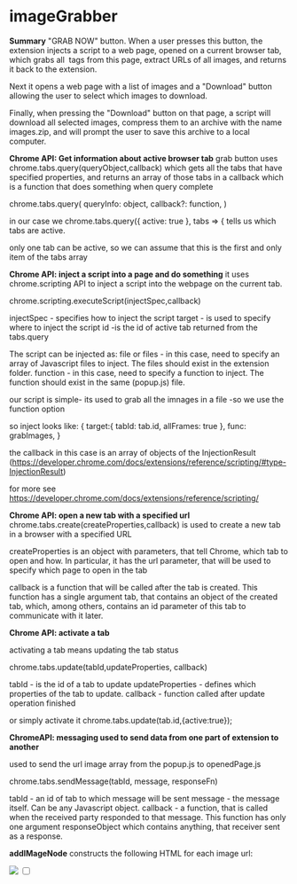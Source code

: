 # imageGrabber


**Summary**
"GRAB NOW" button. When a user presses this button, the extension injects a script to a web page, opened on a current browser tab, which grabs all <img> tags from this page, extract URLs of all images, and returns it back to the extension.

Next it opens a web page with a list of images and a "Download" button allowing the user to select which images to download. 

Finally, when pressing the "Download" button on that page, a script will download all selected images, compress them to an archive with the name images.zip, and will prompt the user to save this archive to a local computer.

**Chrome API: Get information about active browser tab**
grab button uses chrome.tabs.query(queryObject,callback) which gets all the tabs that have specified properties, and returns an array of those tabs in a callback which is a function that does something when query complete

chrome.tabs.query(
  queryInfo: object,
  callback?: function,
)

in our case we chrome.tabs.query({ active: true }, tabs => { tells us which tabs are active. 

only one tab can be active, so we can assume that this is the first and only item of the tabs array

**Chrome API: inject a script into a page and do something**
it uses chrome.scripting API to inject a script into the webpage on the current tab. 

chrome.scripting.executeScript(injectSpec,callback)

injectSpec - specifies how to inject the script 
target - is used to specify where to inject the script
id -is the id of active tab returned from the tabs.query

The script can be injected as:
file or files - in this case, need to specify an array of Javascript files to inject. The files should exist in the extension folder.
function - in this case, need to specify a function to inject. The function should exist in the same (popup.js) file.

our script is simple- its used to grab all the imnages in a file -so we use the function option

so inject looks like:
{
    target:{ tabId: tab.id, allFrames: true },
    func: grabImages,
}

the callback in this case is an array of objects of the InjectionResult (https://developer.chrome.com/docs/extensions/reference/scripting/#type-InjectionResult)

for more see https://developer.chrome.com/docs/extensions/reference/scripting/


**Chrome API: open a new tab with a specified url**
chrome.tabs.create(createProperties,callback) is used to create a new tab in a browser with a specified URL

createProperties is an object with parameters, that tell Chrome, which tab to open and how. In particular, it has the url parameter, that will be used to specify which page to open in the tab

callback is a function that will be called after the tab is created. This function has a single argument tab, that contains an object of the created tab, which, among others, contains an id parameter of this tab to communicate with it later.

**Chrome API: activate a tab**

activating a tab means updating the tab status

chrome.tabs.update(tabId,updateProperties, callback)

tabId - is the id of a tab to update
updateProperties - defines which properties of the tab to update.
callback - function called after update operation finished

or simply activate it chrome.tabs.update(tab.id,{active:true});


**ChromeAPI: messaging used to send data from one part of extension to another**

used to send the url image array from the popup.js to openedPage.js

chrome.tabs.sendMessage(tabId, message, responseFn)

tabId - an id of tab to which message will be sent
message - the message itself. Can be any Javascript object.
callback -  a function, that is called when the received party responded to that message. This function has only one argument responseObject which contains anything, that receiver sent as a response.

**addIMageNode**
constructs the following HTML for each image url:
<div class="imageDiv">
    <img src={url}/>
    <input type="checkbox" url={url}/>
</div>


